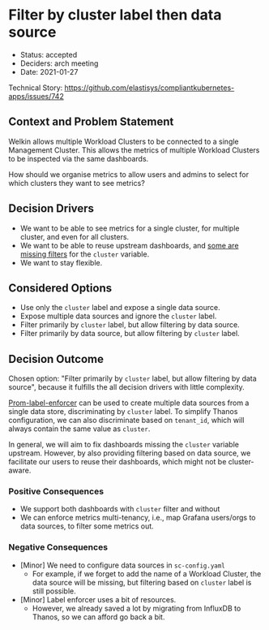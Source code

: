 # Filter by cluster label then data source

- Status: accepted
- Deciders: arch meeting
- Date: 2021-01-27

Technical Story: <https://github.com/elastisys/compliantkubernetes-apps/issues/742>

## Context and Problem Statement

Welkin allows multiple Workload Clusters to be connected to a single Management Cluster.
This allows the metrics of multiple Workload Clusters to be inspected via the same dashboards.

How should we organise metrics to allow users and admins to select for which clusters they want to see metrics?

## Decision Drivers

- We want to be able to see metrics for a single cluster, for multiple cluster, and even for all clusters.
- We want to be able to reuse upstream dashboards, and [some are missing filters](https://github.com/prometheus-community/helm-charts/blob/main/charts/kube-prometheus-stack/templates/grafana/dashboards-1.14/alertmanager-overview.yaml) for the `cluster` variable.
- We want to stay flexible.

## Considered Options

- Use only the `cluster` label and expose a single data source.
- Expose multiple data sources and ignore the `cluster` label.
- Filter primarily by `cluster` label, but allow filtering by data source.
- Filter primarily by data source, but allow filtering by `cluster` label.

## Decision Outcome

Chosen option:
"Filter primarily by `cluster` label, but allow filtering by data source",
because it fulfills the all decision drivers with little complexity.

[Prom-label-enforcer](https://github.com/prometheus-community/prom-label-proxy) can be used to create multiple data sources from a single data store, discriminating by `cluster` label. To simplify Thanos configuration, we can also discriminate based on `tenant_id`, which will always contain the same value as `cluster`.

In general, we will aim to fix dashboards missing the `cluster` variable upstream. However, by also providing filtering based on data source, we facilitate our users to reuse their dashboards, which might not be cluster-aware.

### Positive Consequences

- We support both dashboards with `cluster` filter and without
- We can enforce metrics multi-tenancy, i.e., map Grafana users/orgs to data sources, to filter some metrics out.

### Negative Consequences

- [Minor] We need to configure data sources in `sc-config.yaml`
    - For example, if we forget to add the name of a Workload Cluster, the data source will be missing, but filtering based on `cluster` label is still possible.
- [Minor] Label enforcer uses a bit of resources.
    - However, we already saved a lot by migrating from InfluxDB to Thanos, so we can afford go back a bit.
